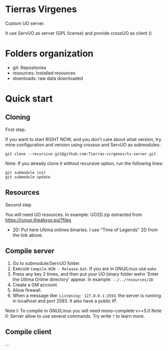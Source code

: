 # Tierras Virgenes

Custom UO server.

It use ServUO as server (GPL license) and provide crossUO as client () 

# Folders organization

* git: Repositories
* resources: Installed resources
* downloads: raw data downloaded

# Quick start

## Cloning

First step.

If you want to start RIGHT NOW, and you don't care about what version, try mine configuration and version using crossuo and ServUO as submodules:

```
git clone --recursive git@github.com:Tierras-virgenes/tv-server.git
```

Note: If you already clone it without recursive option, run the following lines:

```
git submodule init
git submodule update
```

## Resources

Second step

You will need UO resources. In example: UO2D.zip extracted from https://runuo.theabyss.eu/?files

* 2D: Put here Ultima onlines binaries. I use "Time of Legends" 2D from the link above.

## Compile server

1. Go to submodule/ServUO folder.
2. Execute `Compile.WIN - Release.bat`. If you are in GNU/Linux use `make`
3. Press any key 2 times, and then put your UO binary folder wehn 'Enter the Ultima Online directory' appear. In example: `../../resources/2D`
4. Create a GM account.
5. Allow firewall.
6. When a message like: `Listening: 127.0.0.1:2593`, the server is running in localhost and port 2593. It also have a public IP.

Note I: To compile in GNU/Linux you will need mono-complete v>=5.0
Note II: Server allow to use several commands. Try write `?` to learn more.

## Compile client

...
